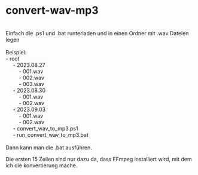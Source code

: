 # convert-wav-mp3<br>
<br>
Einfach die .ps1 und .bat runterladen und in einen Ordner mit .wav Dateien legen<br>
<br>
Beispiel:<br>
- root<br>
&nbsp;&nbsp;&nbsp;&nbsp;  - 2023.08.27<br>
&nbsp;&nbsp;&nbsp;&nbsp;&nbsp;&nbsp;&nbsp;&nbsp;    - 001.wav<br>
&nbsp;&nbsp;&nbsp;&nbsp;&nbsp;&nbsp;&nbsp;&nbsp;    - 002.wav<br>
&nbsp;&nbsp;&nbsp;&nbsp;&nbsp;&nbsp;&nbsp;&nbsp;    - 003.wav<br>
&nbsp;&nbsp;&nbsp;&nbsp;  - 2023.08.30<br>
&nbsp;&nbsp;&nbsp;&nbsp;&nbsp;&nbsp;&nbsp;&nbsp;    - 001.wav<br>
&nbsp;&nbsp;&nbsp;&nbsp;&nbsp;&nbsp;&nbsp;&nbsp;    - 002.wav<br>
&nbsp;&nbsp;&nbsp;&nbsp;  - 2023.09.03<br>
&nbsp;&nbsp;&nbsp;&nbsp;&nbsp;&nbsp;&nbsp;&nbsp;    - 001.wav<br>
&nbsp;&nbsp;&nbsp;&nbsp;&nbsp;&nbsp;&nbsp;&nbsp;    - 002.wav<br>
&nbsp;&nbsp;&nbsp;&nbsp;  - convert_wav_to_mp3.ps1<br>
&nbsp;&nbsp;&nbsp;&nbsp;  - run_convert_wav_to_mp3.bat<br>
<br>
Dann kann man die .bat ausführen.<br>


Die ersten 15 Zeilen sind nur dazu da, dass FFmpeg installiert wird, mit dem ich die konvertierung mache.<br>
